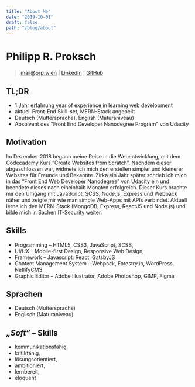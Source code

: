 ```yaml
---
title: "About Me"
date: "2019-10-01"
draft: false
path: "/blog/about"
---
```


# Philipp R. Proksch

> [mail@prp.wien](mailto:mail@prp.wien) |
> [LinkedIn](https://www.linkedin.com/in/philipprproksch) |
> [GitHub](https://www.github.com/prpwien)

## TL;DR

- 1 Jahr erfahrung year of experience in learning web development
- aktuell Front-End Skill-set, MERN-Stack angepeilt
- Deutsch (Muttersprache), English (Maturaniveau)
- Absolvent des "Front End Developer Nanodegree Program" von Udacity

## Motivation

Im Dezember 2018 begann meine Reise in die Webentwicklung, mit dem Codecademy Kurs “Create Websites from Scratch”. Nachdem dieser abgeschlossen war, widmete ich mich den erstellen simpler und kleinerer Websites für Freunde und Bekannte. Zirka ein Jahr später schrieb ich mich in das “Front End Web Developer Nanodegree” von Udacity ein und beendete dieses nach eineinhalb Monaten erfolgreich. Dieser Kurs brachte mir den Umgang mit JavaScript, SCSS, Node.js, Express und Webpack näher und zeigte mir wie man simple Web-Apps mit APIs verbindet. Aktuell lerne ich den MERN-Stack (MongoDB, Express, ReactJS und Node.js) und bilde mich in Sachen IT-Security weiter.

## Skills

- Programming &ndash; HTML5, CSS3, JavaScript, SCSS,
- UI/UX &ndash; Mobile-first Design, Responsive Web Design,
- Framework &ndash; Javascript: React, GatsbyJS
- Content Management System &ndash; Webpack, Forestry.io, WordPress, NetlifyCMS
- Graphic Editor &ndash; Adobe Illustrator, Adobe Photoshop, GIMP, Figma

## Sprachen

- Deutsch (Muttersprache)
- Englisch (Maturaniveau)

## _„Soft“_ &ndash; Skills

- kommunikationsfähig,
- kritikfähig,
- lösungsorientiert,
- ambitioniert,
- lernbereit,
- eloquent
